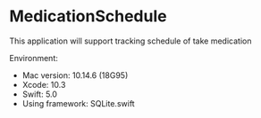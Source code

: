 # MedicationSchedule
This application will support tracking schedule of take medication

Environment:
- Mac version: 10.14.6 (18G95)
- Xcode: 10.3
- Swift: 5.0
- Using framework: SQLite.swift

